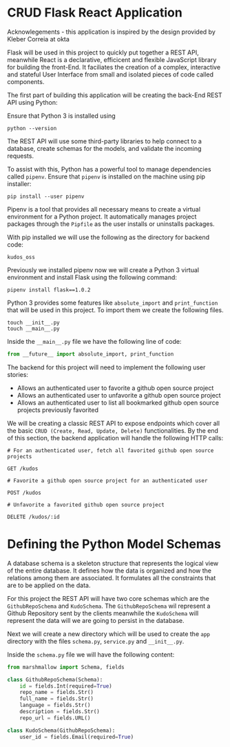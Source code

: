 # CRUD Flask React Application 

Acknowlegements - this application is inspired by the design provided by Kleber Correia at okta 

Flask will be used in this project to quickly put together a REST API, meanwhile React is a declarative, efficicent and flexible JavaScript library for building the front-End. It faciliates the creation of a complex, interactive and stateful User Interface from small and isolated pieces of code called components. 


The first part of building this application will be creating the back-End REST API using Python: 

Ensure that Python 3 is installed using
```
python --version
``` 

The REST API will use some third-party libraries to help connect to a database, create schemas for the models, and validate the incoming requests. 


To assist with this, Python has a powerful tool to manage dependencies called `pipenv`. Ensure that `pipenv` is installed on the machine using pip installer: 

```
pip install --user pipenv   
```

Pipenv is a tool that provides all necessary means to create a virtual environment for a Python project. It automatically manages project packages through the `Pipfile` as the user installs or uninstalls packages. 


With pip installed we will use the following as the directory for backend code: 

```
kudos_oss 
```

Previously we installed pipenv now we will create a Python 3 virtual environment and install Flask using the following command: 

```
pipenv install flask==1.0.2
```


Python 3 provides some features like `absolute_import` and `print_function` that will be used in this project. To import them we create the following files. 

```
touch __init__.py
touch __main__.py
```

Inside the `__main__.py` file we have the following line of code: 

```python
from __future__ import absolute_import, print_function 
```


The backend for this project will need to implement the following user stories: 

* Allows an authenticated user to favorite a github open source project 
* Allows an authenticated user to unfavorite a github open source project 
* Allows an authenticated user to list all bookmarked github open source projects previously favorited 

We will be creating a classic REST API to expose endpoints which cover all the basic `CRUD (Create, Read, Update, Delete)` functionalities. By the end of this section, the backend application will handle the following HTTP calls: 

```
# For an authenticated user, fetch all favorited github open source projects 

GET /kudos

# Favorite a github open source project for an authenticated user 

POST /kudos

# Unfavorite a favorited github open source project 

DELETE /kudos/:id
```


# Defining the Python Model Schemas 

A database schema is a skeleton structure that represents the logical view of the entire database. It defines how the data is organized and how the relations among them are associated. It formulates all the constraints that are to be applied on the data. 

For this project the REST API will have two core schemas which are the `GithubRepoSchema` and `KudoSchema`. The `GithubRepoSchema` wil represent a Github Repository sent by the clients meanwhile the `KudoSchema` will represent the data will we are going to persist in the database. 


Next we will create a new directory which will be used to create the `app` directory with the files `schema.py`, `service.py` and `__init__.py`. 


Inside the `schema.py` file we will have the following content: 

```python 
from marshmallow import Schema, fields

class GithubRepoSchema(Schema):
    id = fields.Int(required=True)
    repo_name = fields.Str()
    full_name = fields.Str()
    language = fields.Str()
    description = fields.Str()
    repo_url = fields.URL()

class KudoSchema(GithubRepoSchema):
    user_id = fields.Email(required=True)
```








